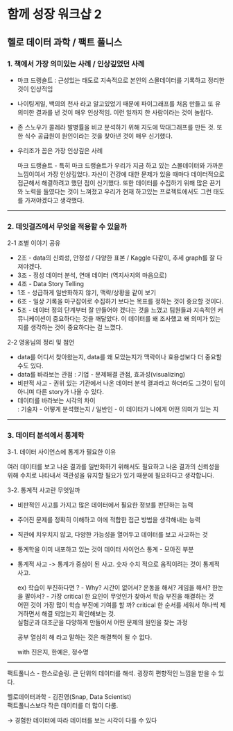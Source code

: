 # 함께 성장 워크샵 2

## 헬로 데이터 과학 / 팩트 풀니스

### 1. 책에서 가장 의미있는 사례 / 인상깊었던 사례

- 마크 드랭숄트 : 근성있는 태도로 지속적으로 본인의 스몰데이터를 기록하고 정리한 것이 인상적임
- 나이팅게일, 백의의 천사 라고 알고있었기 때문에 파이그래프를 처음 만들고 또 유의미한 결과를 낸 것이 매우 인상적임. 이런 일까지 한 사람이라는 것이 놀랍다.
- 존 스노우가 콜레라 발병률을 비교 분석하기 위해 지도에 막대그래프를 만든 것. 또한 식수 공급원이 원인이라는 것을 찾아낸 것이 매우 신기했다.


- 우리조가 꼽은 가장 인상깊은 사례 

  마크 드랭숄트 - 특히 마크 드랭숄트가 우리가 지금 하고 있는 스몰데이터와 가까운 느낌이여서 가장 인상깊었다. 자신이 건강에 대한 문제가 있을 때마다 데이터적으로 접근해서 해결하려고 했던 점이 신기했다. 또한 데이터를 수집하기 위해 많은 끈기와 노력을 들였다는 것이 느껴졌고 우리가 현재 하고있는 프로젝트에서도 그런 태도를 가져야겠다고 생각했다.

 ---

### 2. 데잇걸즈에서 무엇을 적용할 수 있을까

2-1 조별 이야기 공유

- 2조 - data의 신뢰성, 안정성 / 다양한 표본 / Kaggle 다같이, 추세 graph를 잘 다져야겠다.
- 3조 - 정성 데이터 분석, 연애 데이터 (역지사지의 마음으로)
- 4조 - Data Story Telling
- 1조 - 성급하게 일반화하지 않기, 맥략/상황을 같이 보기
- 6조 - 일상 기록을 마구잡이로 수집하기 보다는 목표를 정하는 것이 중요할 것이다.
- 5조 - 데이터 정의 단계부터 잘 만들어야 겠다는 것을 느꼈고 팀원들과 지속적인 커뮤니케이션이 중요하다는 것을 깨달았다. 이 데이터를 왜 조사했고 왜 의미가 있는지를 생각하는 것이 중요하다는 걸 느꼈다.

2-2 영웅님의 정리 및 첨언

- data를 어디서 찾아왔는지, data를 왜 모았는지가 맥락이나 효용성보다 더 중요할 수도 있다.
- data를 바라보는 관점 : 기업 - 문제해결 관점, 효과성(visualizing)
- 비판적 사고 - 권위 있는 기관에서 나온 데이터 분석 결과라고 하더라도 그것이 답이 아니며 다른 story가 나올 수 있다.
- 데이터를 바라보는 시각의 차이 <br>
: 기술자 - 어떻게 분석했는지 / 일반인 - 이 데이터가 나에게 어떤 의미가 있는 지
---
### 3. 데이터 분석에서 통계학

3-1. 데이터 사이언스에 통계가 필요한 이유

여러 데이터를 보고 나온 결과를 일반화하기 위해서도 필요하고 나온 결과의 신뢰성을 위해 수치로 나타내서 객관성을 유지할 필요가 있기 때문에 필요하다고 생각합니다.


3-2. 통계적 사고란 무엇일까

- 비판적인 사고를 가지고 많은 데이터에서 필요한 정보를 판단하는 능력

- 주어진 문제를 정확히 이해하고 이에 적합한 접근 방법을 생각해내는 능력

- 직관에 치우치지 않고, 다양한 가능성을 열어두고 데이터를 보고 사고하는 것

- 통계학을 이미 내포하고 있는 것이 데이터 사이언스
통계 - 모아진 부분

- 통계적 사고 -> 통계가 중심이 된 사고. 숫자 수치 적으로 움직이려는 것이 통계적 사고. 

  ex) 학습이 부진하다면 ? - Why? 시간이 없어서? 운동을 해서? 게임을 해서? 한눈을 팔아서? - 가장 critical 한 요인이 무엇인가 찾아서 학습 부진을 해결하는 것 <br>
  어떤 것이 가장 많이 학습 부진에 기여를 할 까? critical 한 순서를 세워서 하나씩 제거하면서 해결 되었는지 확인해보는 것.<br>
  실험군과 대조군을 다양하게 만들어서 어떤 문제의 원인을 찾는 과정

  공부 열심히 해 라고 말하는 것은 해결책이 될 수 없다.

  with 진은지, 한예은, 정수명

---

팩트풀니스 - 한스로슬링. 큰 단위의 데이터를 해석. 굉장히 편향적인 느낌을 받을 수 있다.

헬로데이터과학 - 김진영(Snap, Data Scientist)<br> 팩트풀니스보다 작은 데이터를 더 많이 다룸.

  → 경험한 데이터에 따라 데이터를 보는 시각이 다를 수 있다